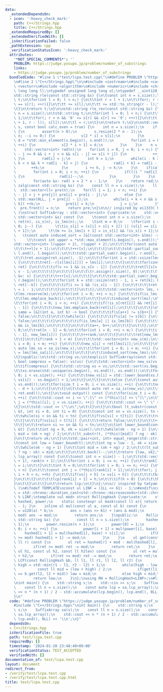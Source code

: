 ```yaml
---
data:
  _extendedDependsOn:
  - icon: ':heavy_check_mark:'
    path: C++/Strings.hpp
    title: C++/Strings.hpp
  _extendedRequiredBy: []
  _extendedVerifiedWith: []
  _isVerificationFailed: false
  _pathExtension: cpp
  _verificationStatusIcon: ':heavy_check_mark:'
  attributes:
    '*NOT_SPECIAL_COMMENTS*': ''
    PROBLEM: https://judge.yosupo.jp/problem/number_of_substrings
    links:
    - https://judge.yosupo.jp/problem/number_of_substrings
  bundledCode: "#line 1 \"test/lcpa.test.cpp\"\n#define PROBLEM \"https://judge.yosupo.jp/problem/number_of_substrings\"\
    \n#line 2 \"C++/Strings.hpp\"\n\n#include <iostream>\n#include <cassert>\n#include\
    \ <vector>\n#include <algorithm>\n#include <numeric>\n#include <chrono>\ntypedef\
    \ long long ll;\ntypedef unsigned long long ul;\ntypedef __uint128_t u128;\n\n\
    std::string rle(const std::string &s) {\n\tconst int n = s.size();\n\tstd::string\
    \ t;\n\tfor(int l = 0; l < n;) {\n\t\tint r = l + 1;\n\t\tfor(; r < n && s[l]\
    \ == s[r]; ++r){}\n\t\tt += s[l];\n\t\tt += std::to_string(r - l);\n\t\tl = r;\n\
    \t}\n\treturn t;\n}\n\nstd::string rle_rev(const std::string &s) {\n\tconst int\
    \ n = s.size();\n\tstd::string t;\n\tfor(int l = 0; l < n;) {\n\t\tint r = l +\
    \ 1;\n\t\tfor(; r < n && '0' <= s[r] && s[r] <= '9'; ++r){}\n\t\tt += std::string(std::stoi(s.substr(l\
    \ + 1, r - l)), s[l]);\n\t\tl = r;\n\t}\n\treturn t;\n}\n\nstd::vector<int> manacher(std::string\
    \ s, const bool calc_even = true) {\n    int n = s.size();\n    if(calc_even)\
    \ {\n        assert(n > 0);\n        s.resize(2 * n - 1);\n        for(int i =\
    \ n; --i >= 0;) {\n            s[2 * i] = s[i];\n        }\n        const auto\
    \ d = *std::min_element(s.begin(), s.end());\n        for(int i = 0; i < n - 1;\
    \ ++i) {\n            s[2 * i + 1] = d;\n        }\n    }\n    n = s.size();\n\
    \    std::vector<int> rad(n);\n    for(int i = 0, j = 0; i < n;) {\n        while(i\
    \ - j >= 0 && i + j < n && s[i - j] == s[i + j]) {\n            ++j;\n       \
    \ }\n        rad[i] = j;\n        int k = 1;\n        while(i - k >= 0 && i +\
    \ k < n && k + rad[i - k] < j) {\n            rad[i + k] = rad[i - k];\n     \
    \       ++k;\n        }\n        i += k, j -= k;\n    }\n    if(calc_even) {\n\
    \        for(int i = 0; i < n; ++i) {\n            if(((i ^ rad[i]) & 1) == 0)\
    \ {\n                rad[i]--;\n            }\n        }\n    }\n    else {\n\
    \        for(auto &x: rad) x = 2 * x - 1;\n    }\n    return rad;\n}\n\nstd::vector<ll>\
    \ zalg(const std::string &s) {\n    const ll n = s.size();\n    ll j = 0;\n  \
    \  std::vector<ll> pre(n);\n    for(ll i = 1; i < n; ++i) {\n        if(i + pre[i\
    \ - j] < j + pre[j]) pre[i] = pre[i - j];\n        else {\n            ll k =\
    \ std::max(0LL, j + pre[j] - i);\n            while(i + k < n && s[k] == s[i +\
    \ k]) ++k;\n            pre[i] = k;\n            j = i;\n        }\n    }\n  \
    \  pre.front() = n;\n    return pre;\n}\n\n// inspired by ei1333( https://ei1333.github.io/library/string/suffix-array.hpp\
    \ )\nstruct SuffixArray : std::vector<int> {\nprivate:\n    std::vector<int> sa_is(const\
    \ std::vector<int> &s) const {\n    \tconst int n = s.size();\n    \tstd::vector<int>\
    \ ret(n), is_s(n), is_lms(n);;\n    \tint m = 0;\n    \tfor(int i = n - 2; i >=\
    \ 0; i--) {\n      \t\tis_s[i] = (s[i] > s[i + 1]) || (s[i] == s[i + 1] && is_s[i\
    \ + 1]);\n      \t\tm += is_lms[i + 1] = is_s[i] && !is_s[i + 1];\n    \t}\n \
    \   \tconst auto induced_sort = [&](const std::vector<int> &lms) -> void {\n \
    \     \t\tconst int upper = *std::max_element(s.begin(), s.end());\n      \t\t\
    std::vector<int> l(upper + 2), r(upper + 2);\n\t\t\tfor(const auto &v: s) {\n\t\
    \t\t\t++l[v + 1];\n\t\t\t\t++r[v];\n\t\t\t}\n\t\t\tstd::partial_sum(l.begin(),\
    \ l.end(), l.begin());\n\t\t\tstd::partial_sum(r.begin(), r.end(), r.begin());\n\
    \t\t\tret.assign(ret.size(), -1);\n\t\t\tfor(int i = std::ssize(lms); --i >= 0;)\
    \ {\n\t\t\t\tret[--r[s[lms[i]]]] = lms[i];\n\t\t\t}\n\t\t\tfor(const auto &v:\
    \ ret) {\n\t\t\t\tif(v >= 1 && is_s[v - 1]) {\n\t\t\t\t\tret[l[s[v - 1]]++] =\
    \ v - 1;\n\t\t\t\t}\n\t\t\t}\n\t\t\tr.assign(r.size(), 0);\n\t\t\tfor(const auto\
    \ &v: s) {\n\t\t\t\t++r[v];\n\t\t\t}\n\t\t\tstd::partial_sum(r.begin(), r.end(),\
    \ r.begin());\n\t\t\tfor(int k = std::ssize(ret) - 1, i = ret[k]; k >= 1; i =\
    \ ret[--k]) {\n\t\t\t\tif(i >= 1 && !is_s[i - 1]) {\n\t\t\t\t\tret[--r[s[i - 1]]]\
    \ = i - 1;\n\t\t\t\t}\n\t\t\t}\n\t\t};\n\t\tstd::vector<int> lms, new_lms;\n\t\
    \tlms.reserve(m);\n\t\tfor(int i = 0; ++i < n;) {\n\t\t\tif(is_lms[i]) {\n\t\t\
    \t\tlms.emplace_back(i);\n\t\t\t}\n\t\t}\n\t\tinduced_sort(lms);\n\t\tnew_lms.reserve(m);\n\
    \t\tfor(int i = 0; i < n; ++i) {\n\t\t\tif(!is_s[ret[i]] && ret[i] > 0 && is_s[ret[i]\
    \ - 1]) {\n\t\t\t\tnew_lms.emplace_back(ret[i]);\n\t\t\t}\n\t\t}\n\t\tconst auto\
    \ same = [&](int a, int b) -> bool {\n\t\t\tif(s[a++] != s[b++]) {\n\t\t\t\treturn\
    \ false;\n\t\t\t}\n\t\t\twhile(1) {\n\t\t\t\tif(s[a] != s[b]) {\n\t\t\t\t\treturn\
    \ false;\n\t\t\t\t}\n\t\t\t\tif(is_lms[a] || is_lms[b]) {\n\t\t\t\t\treturn is_lms[a]\
    \ && is_lms[b];\n\t\t\t\t}\n\t\t\t\ta++, b++;\n\t\t\t}\n\t\t};\n\t\tint rank =\
    \ 0;\n\t\tret[n - 1] = 0;\n\t\tfor(int i = 0; ++i < m;) {\n\t\t\tif(!same(new_lms[i\
    \ - 1], new_lms[i])) {\n\t\t\t\t++rank;\n\t\t\t}\n\t\t\tret[new_lms[i]] = rank;\n\
    \t\t}\n\t\tif(rank + 1 < m) {\n\t\t\tstd::vector<int> new_s(m);\n\t\t\tfor(int\
    \ i = 0; i < m; ++i) {\n\t\t\t\tnew_s[i] = ret[lms[i]];\n\t\t\t}\n\t\t\tconst\
    \ auto lms_sa = sa_is(new_s);\n\t\t\tfor(int i = 0; i < m; ++i) {\n\t\t\t\tnew_lms[i]\
    \ = lms[lms_sa[i]];\n\t\t\t}\n\t\t}\n\t\tinduced_sort(new_lms);\n\t\treturn ret;\n\
    \t}\npublic:\n\tstd::string vs;\n\texplicit SuffixArray(const std::string &vs,\
    \ bool compress = false): vs(vs) {\n\t\tstd::vector<int> new_vs(vs.size() + 1);\n\
    \t\tif(compress) {\n\t\tstd::string xs = vs;\n\t\tstd::sort(xs.begin(), xs.end());\n\
    \t\txs.erase(std::unique(xs.begin(), xs.end()), xs.end());\n\t\tfor(size_t i =\
    \ 0; i < vs.size(); ++i) {\n\t\t\tnew_vs[i] = std::lower_bound(xs.begin(), xs.end(),\
    \ vs[i]) - xs.begin() + 1;\n\t\t}\n\t\t}\n\t\telse {\n\t\tconst auto d = *std::min_element(vs.begin(),\
    \ vs.end());\n\t\tfor(size_t i = 0; i < vs.size(); ++i) {\n\t\t\tnew_vs[i] = vs[i]\
    \ - d + 1;\n\t\t}\n\t\t}\n\t\tconst auto ret = sa_is(new_vs);\n\t\tassign(ret.begin(),\
    \ ret.end());\n\t}\n\tvoid output() const {\n\t\tfor(size_t i = 0; i < size();\
    \ ++i) {\n\t\tstd::cout << i << \":[\" << (*this)[i] << \"]\";\n\t\tfor(size_t\
    \ j = (*this)[i]; j < vs.size(); ++j) {\n\t\t\tstd::cout << \" \" << vs[j];\n\t\
    \t}\n\t\tstd::cout << \"\\n\";\n\t\t}\n\t}\n\tbool lt_substr(const std::string\
    \ &t, int si = 0, int ti = 0) {\n\t\tconst int sn = vs.size(), tn = t.size();\n\
    \t\twhile(si < sn && ti < tn) {\n\t\tif(vs[si] < t[ti]) {\n\t\t\treturn true;\n\
    \t\t}\n\t\tif(vs[si] > t[ti]) {\n\t\t\treturn false;\n\t\t}\n\t\t++si, ++ti;\n\
    \t\t}\n\t\treturn si >= sn && ti < tn;\n\t}\n\tint lower_bound(const std::string\
    \ &t) {\n\t\tint ng = 0, ok = size();\n\t\twhile(ok - ng > 1) {\n\t\tconst int\
    \ mid = (ok + ng) / 2;\n\t\t(lt_substr(t, (*this)[mid]) ? ng : ok) = mid;\n\t\t\
    }\n\t\treturn ok;\n\t}\n\tstd::pair<int, int> equal_range(std::string t) {\n\t\
    \tconst int low = lower_bound(t);\n\t\tint ng = low - 1, ok = size();\n\t\tt.back()++;\n\
    \t\twhile(ok - ng > 1) {\n\t\tint mid = (ok + ng) / 2;\n\t\t(lt_substr(t, (*this)[mid])\
    \ ? ng : ok) = mid;\n\t\t}\n\t\tt.back()--;\n\t\treturn {low, ok};\n\t}\n\tstd::vector<int>\
    \ lcp_array() const {\n\t\tconst int n = size() - 1;\n\t\tstd::vector<int> lcp(n\
    \ + 1), rank(n + 1);\n\t\tfor(int i = 0; i <= n; ++i) {\n\t\trank[(*this)[i]]\
    \ = i;\n\t\t}\n\t\tint h = 0;\n\t\tfor(int i = 0; i <= n; ++i) {\n\t\tif(rank[i]\
    \ < n) {\n\t\t\tconst int j = (*this)[rank[i] + 1];\n\t\t\tfor(; j + h < n &&\
    \ i + h < n; ++h) {\n\t\t\tif(vs[j + h] != vs[i + h]) {\n\t\t\t\tbreak;\n\t\t\t\
    }\n\t\t\t}\n\t\t\tlcp[rank[i] + 1] = h;\n\t\t\tif(h > 0) {\n\t\t\th--;\n\t\t\t\
    }\n\t\t}\n\t\t}\n\t\treturn lcp;\n\t}\n};\n\n// inspired by tatyam( https://github.com/tatyam-prime/kyopro_library/blob/master/RollingHash.cpp\
    \ )\n#ifndef TEMPLATE\nconst ul LINF = (1LL << 61) - 1;\n#endif\nconst ul base\
    \ = std::chrono::duration_cast<std::chrono::microseconds>(std::chrono::system_clock::now().time_since_epoch()).count()\
    \ % LINF;\ntemplate <ul mod> struct RollingHash {\nprivate:\n    std::vector<ul>\
    \ hashed, power;\n    static constexpr ul mask(const ll a){ return (1ULL << a)\
    \ - 1; }\n    inline ul mul(const ul a, const ul b) const {\n        u128 ans\
    \ = u128(a) * b;\n        ans = (ans >> 61) + (ans & mod);\n        if(ans >=\
    \ mod) ans -= mod;\n        return ans;\n    }\npublic:\n    RollingHash(const\
    \ std::string &s) {\n        const ll n = s.size();\n        hashed.resize(n +\
    \ 1);\n        power.resize(n + 1);\n        power[0] = 1;\n        for(ll i =\
    \ 0; i < n; ++i) {\n            power[i + 1] = mul(power[i], base);\n        \
    \    hashed[i + 1] = mul(hashed[i], base) + s[i];\n            if(hashed[i + 1]\
    \ >= mod) hashed[i + 1] -= mod;\n        }\n    }\n    ul get(const ll l, const\
    \ ll r) const {\n        ul ret = hashed[r] + mod - mul(hashed[l], power[r - l]);\n\
    \        if(ret >= mod) ret -= mod;\n        return ret;\n    }\n    ul connect(const\
    \ ul h1, const ul h2, const ll h2len) const {\n        ul ret = mul(h1, power[h2len])\
    \ + h2;\n        if(ret >= mod) ret -= mod;\n        return ret;\n    }\n    ll\
    \ LCP(const RollingHash &b, ll l1, ll r1, ll l2, ll r2) {\n        ll low = -1,\
    \ high = std::min(r1 - l1, r2 - l2) + 1;\n        while(high - low > 1) {\n  \
    \          const ll mid = (low + high) / 2;\n            if(get(l1, l1 + mid)\
    \ == b.get(l2, l2 + mid)) low = mid;\n            else high = mid;\n        }\n\
    \        return low;\n    }\n};\nusing RH = RollingHash<LINF>;\n#line 3 \"test/lcpa.test.cpp\"\
    \nint main() {\n    std::string s;\n    std::cin >> s;\n    SuffixArray sa(s);\n\
    \    const ll n = s.size();\n    const auto lcp = sa.lcp_array();\n    std::cout\
    \ << n * (n + 1) / 2 - std::accumulate(lcp.begin(), lcp.end(), 0LL) << '\\n';\n\
    }\n"
  code: "#define PROBLEM \"https://judge.yosupo.jp/problem/number_of_substrings\"\n\
    #include \"C++/Strings.hpp\"\nint main() {\n    std::string s;\n    std::cin >>\
    \ s;\n    SuffixArray sa(s);\n    const ll n = s.size();\n    const auto lcp =\
    \ sa.lcp_array();\n    std::cout << n * (n + 1) / 2 - std::accumulate(lcp.begin(),\
    \ lcp.end(), 0LL) << '\\n';\n}"
  dependsOn:
  - C++/Strings.hpp
  isVerificationFile: true
  path: test/lcpa.test.cpp
  requiredBy: []
  timestamp: '2024-01-20 23:48:40+09:00'
  verificationStatus: TEST_ACCEPTED
  verifiedWith: []
documentation_of: test/lcpa.test.cpp
layout: document
redirect_from:
- /verify/test/lcpa.test.cpp
- /verify/test/lcpa.test.cpp.html
title: test/lcpa.test.cpp
---
```

